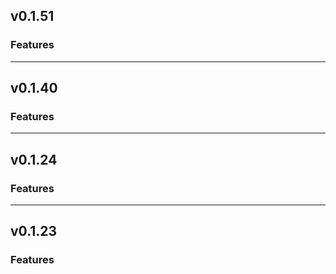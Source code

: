 ## v0.1.51

### Features

---

## v0.1.40

### Features

---

## v0.1.24

### Features

---

## v0.1.23

### Features
